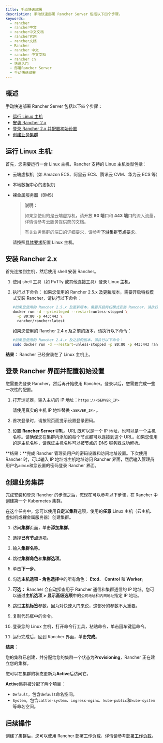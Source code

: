 ```yaml
---
title: 手动快速部署
description: 手动快速部署 Rancher Server 包括以下四个步骤。
keywords:
  - rancher
  - rancher中文
  - rancher中文文档
  - rancher官网
  - rancher文档
  - Rancher
  - rancher 中文
  - rancher 中文文档
  - rancher cn
  - 快速入门
  - 部署Rancher Server
  - 手动快速部署
---
```


## 概述

手动快速部署 Rancher Server 包括以下四个步骤：

- [运行 Linux 主机](#运行-linux-主机)
- [安装 Rancher 2.x](#安装-rancher-2x)
- [登录 Rancher 2.x 并配置初始设置](#登录-rancher-界面并配置初始设置)
- [创建业务集群](#创建业务集群)

## 运行 Linux 主机:

首先，您需要运行一台 Linux 主机，Rancher 支持的 Linux 主机类型包括：

- 云端虚拟机（如 Amazon ECS、阿里云 ECS、腾讯云 CVM、华为云 ECS 等）
- 本地数据中心的虚拟机
- 裸金属服务器（BMS）

  > **说明：**
  >
  > 如果您使用的是云端虚拟机，请开放 **80 端口**和 **443 端口**的流入流量，详情请参考云服务提供商的文档。
  >
  > 有关业务集群的端口的详细要求，请参考[下游集群节点要求](/docs/rancher2.5/cluster-provisioning/node-requirements/_index)。

  请按照[具体要求](/docs/rancher2.5/installation/requirements/_index)配置 Linux 主机。

## 安装 Rancher 2.x

首先连接到主机，然后使用 shell 安装 Rancher。

1.  使用 shell 工具（如 PuTTy 或其他连接工具）登录 Linux 主机。

2.  执行以下命令：
    如果您使用的 Rancher 2.5.x 及更新版本，需要开启特权模式安装 Rancher，请执行以下命令：

    ```bash
    #如果您使用的 Rancher 2.5.x 及更新版本，需要开启特权模式安装 Rancher，请执行以下命令：
    docker run -d --privileged --restart=unless-stopped \
      -p 80:80 -p 443:443 \
      rancher/rancher:latest
    ```

    如果您使用的 Rancher 2.4.x 及之前的版本，请执行以下命令：

    ```bash
    #如果您使用的 Rancher 2.4.x 及之前的版本，请执行以下命令：
    sudo docker run -d --restart=unless-stopped -p 80:80 -p 443:443 rancher/rancher
    ```

**结果：** Rancher 已经安装在了 Linux 主机上。

## 登录 Rancher 界面并配置初始设置

您需要先登录 Rancher，然后再开始使用 Rancher。登录以后，您需要完成一些一次性的配置。

1.  打开浏览器，输入主机的 IP 地址：`https://<SERVER_IP>`

    请使用真实的主机 IP 地址替换 `<SERVER_IP>` 。

1.  首次登录时，请按照页面提示设置登录密码。

1.  设置 **Rancher Server URL**。URL 既可以是一个 IP 地址，也可以是一个主机名称。请确保您在集群内添加的每个节点都可以连接到这个 URL。如果您使用的是主机名称，请保证主机名称可以被节点的 DNS 服务器成功解析。

**结果：**完成 Rancher 管理员用户的密码设置和访问地址设置。下次使用 Rancher 时，可以输入 IP 地址或主机地址访问 Rancher 界面，然后输入管理员用户名`admin`和您设置的密码登录 Rancher 界面。

## 创建业务集群

完成安装和登录 Rancher 的步骤之后，您现在可以参考以下步骤，在 Rancher 中创建第一个 Kubernetes 集群。

在这个任务中，您可以使用**自定义集群**选项，使用的**任意** Linux 主机（云主机、虚拟机或裸金属服务器）创建集群。

1. 访问**集群**页面，单击**添加集群**。

1. 选择**已有节点**选项。

1. 输入**集群名称**。

1. 跳过**集群角色**和**集群选项**。

1. 单击**下一步**。

1. 勾选**主机选项 - 角色选择**中的所有角色： **Etcd**、 **Control** 和 **Worker**。

1. **可选：** Rancher 会自动探查用于 Rancher 通信和集群通信的 IP 地址。您可以通过**主机选项 > 显示高级选项**中的`公网地址`和`内网地址`指定 IP 地址。

1. 跳过**主机标签**参数，因为对快速入门来说，这部分的参数不太重要。

1. 复制代码框中的命令。

1. 登录您的 Linux 主机，打开命令行工具，粘贴命令，单击回车键运命令。

1. 运行完成后，回到 Rancher 界面，单击**完成**。

**结果：**

您的集群已创建，并分配给您的集群一个状态为**Provisioning**，Rancher 正在建立您的集群。

您可以在集群的状态更新为**Active**后访问它。

**Active**集群被分配了两个项目：

- `Default`，包含`default`命名空间。
- `System`，包含`cattle-system`、`ingress-nginx`、`kube-public`和`kube-system`等命名空间。

## 后续操作

创建了集群后，您可以使用 Rancher 部署工作负载，详情请参考[部署工作负载](/docs/rancher2.5/quick-start-guide/workload/_index)。
